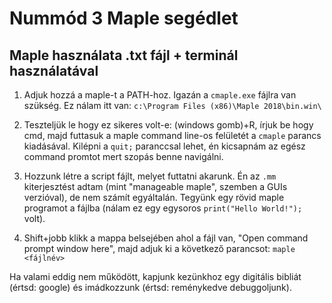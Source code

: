 # Nummód 3 Maple segédlet

## Maple használata .txt fájl + terminál használatával

1. Adjuk hozzá a maple-t a PATH-hoz. Igazán a `cmaple.exe` fájlra van szükség. Ez nálam itt van: `c:\Program Files (x86)\Maple 2018\bin.win\`

2. Teszteljük le hogy ez sikeres volt-e: (windows gomb)+R, írjuk be hogy cmd, majd futtasuk a maple command line-os felületét a `cmaple` parancs kiadásával. Kilépni a `quit;` paranccsal lehet, én kicsapnám az egész command promtot mert szopás benne navigálni.

3. Hozzunk létre a script fájlt, melyet futtatni akarunk. Én az `.mm` kiterjesztést adtam (mint "manageable maple", szemben a GUIs verzióval), de nem számít egyáltalán. Tegyünk egy rövid maple programot a fájlba (nálam ez egy egysoros `print("Hello World!");` volt).

4. Shift+jobb klikk a mappa belsejében ahol a fájl van, "Open command prompt window here", majd adjuk ki a következő parancsot: `maple <fájlnév>`

Ha valami eddig nem működött, kapjunk kezünkhoz egy digitális bibliát (értsd: google) és imádkozzunk (értsd: reménykedve debuggoljunk).